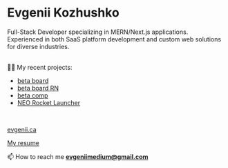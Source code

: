 <h1>Evgenii Kozhushko</h1>
<p>Full-Stack Developer specializing in MERN/Next.js applications. Experienced in both SaaS platform development
and custom web solutions for diverse industries.</p>

<br>
👨‍💻 My recent projects:

<br>

- [beta board](https://pangeas.netlify.app/)
- [beta board RN](https://github.com/evgeniikozhushko/beta-board-rn)
- [beta comp](https://beta-comp.onrender.com)
- [NEO Rocket Launcher](https://neo-rocket-launch.onrender.com)
<br>

[evgenii.ca](https://evgenii-ca.onrender.com/)
<br>

[My resume](https://evgeniikozhushko.github.io/)
<br>

📫 How to reach me **evgeniimedium@gmail.com**

